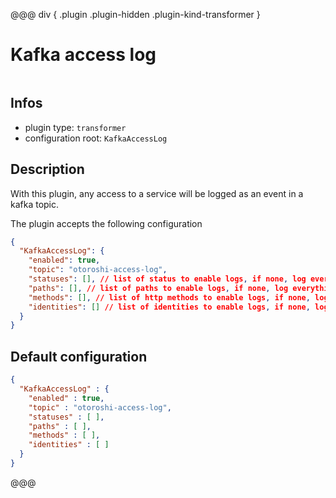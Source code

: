 
@@@ div { .plugin .plugin-hidden .plugin-kind-transformer }

# Kafka access log

<img class="plugin-logo plugin-hidden" src=""></img>

## Infos

* plugin type: `transformer`
* configuration root: `KafkaAccessLog`

## Description

With this plugin, any access to a service will be logged as an event in a kafka topic.

The plugin accepts the following configuration

```json
{
  "KafkaAccessLog": {
    "enabled": true,
    "topic": "otoroshi-access-log",
    "statuses": [], // list of status to enable logs, if none, log everything
    "paths": [], // list of paths to enable logs, if none, log everything
    "methods": [], // list of http methods to enable logs, if none, log everything
    "identities": [] // list of identities to enable logs, if none, log everything
  }
}
```



## Default configuration

```json
{
  "KafkaAccessLog" : {
    "enabled" : true,
    "topic" : "otoroshi-access-log",
    "statuses" : [ ],
    "paths" : [ ],
    "methods" : [ ],
    "identities" : [ ]
  }
}
```





@@@

